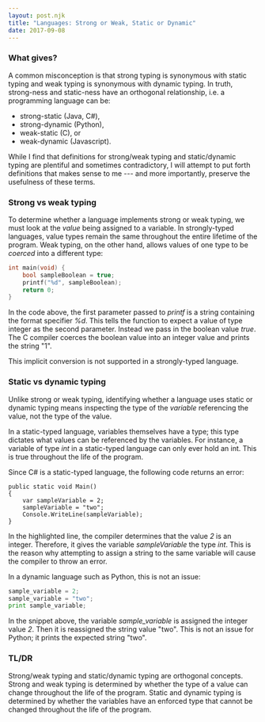 ```yaml
---
layout: post.njk
title: "Languages: Strong or Weak, Static or Dynamic"
date: 2017-09-08
---
```


### What gives?

A common misconception is that strong typing is synonymous with static typing and weak typing is synonymous with dynamic typing. In truth, strong-ness and static-ness have an orthogonal relationship, i.e. a programming language can be:

- strong-static (Java, C#),
- strong-dynamic (Python),
- weak-static (C), or
- weak-dynamic (Javascript).

While I find that definitions for strong/weak typing and static/dynamic typing are plentiful and sometimes contradictory, I will attempt to put forth definitions that makes sense to me --- and more importantly, preserve the usefulness of these terms.

### Strong vs weak typing

To determine whether a language implements strong or weak typing, we must look at the *value* being assigned to a variable. In strongly-typed languages, value types remain the same throughout the entire lifetime of the program. Weak typing, on the other hand, allows values of one type to be *coerced* into a different type:

```c
int main(void) {
    bool sampleBoolean = true;
    printf("%d", sampleBoolean);
    return 0;
}
```

In the code above, the first parameter passed to *printf* is a string containing the format specifier *%d*. This tells the function to expect a value of type integer as the second parameter. Instead we pass in the boolean value *true*. The C compiler coerces the boolean value into an integer value and prints the string "1".

This implicit conversion is not supported in a strongly-typed language.

### Static vs dynamic typing

Unlike strong or weak typing, identifying whether a language uses static or dynamic typing means inspecting the type of the *variable* referencing the value, not the type of the value.

In a static-typed language, variables themselves have a type; this type dictates what values can be referenced by the variables. For instance, a variable of type *int* in a static-typed language can only ever hold an int. This is true throughout the life of the program.

Since C# is a static-typed language, the following code returns an error:

```csharp/2
public static void Main()
{
    var sampleVariable = 2;
    sampleVariable = "two";
    Console.WriteLine(sampleVariable);
}
```

In the highlighted line, the compiler determines that the value *2* is an integer. Therefore, it gives the variable *sampleVariable* the type *int*. This is the reason why attempting to assign a string to the same variable will cause the compiler to throw an error.

In a dynamic language such as Python, this is not an issue:

```python
sample_variable = 2;
sample_variable = "two";
print sample_variable;
```

In the snippet above, the variable *sample_variable* is assigned the integer value *2*. Then it is reassigned the string value "two". This is not an issue for Python; it prints the expected string "two".

### TL/DR

Strong/weak typing and static/dynamic typing are orthogonal concepts. Strong and weak typing is determined by whether the type of a value can change throughout the life of the program.  Static and dynamic typing is determined by whether the variables have an enforced type that cannot be changed throughout the life of the program.